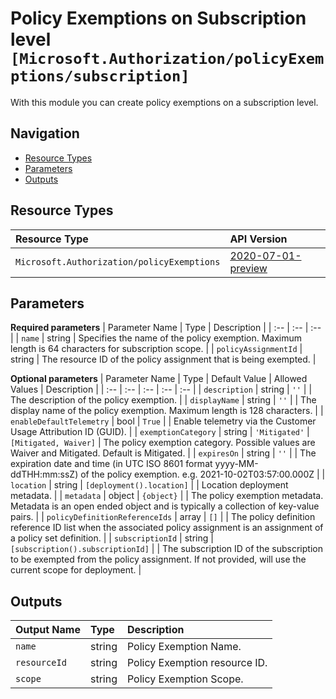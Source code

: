 # Policy Exemptions on Subscription level `[Microsoft.Authorization/policyExemptions/subscription]`

With this module you can create policy exemptions on a subscription level.

## Navigation

- [Resource Types](#Resource-Types)
- [Parameters](#Parameters)
- [Outputs](#Outputs)

## Resource Types

| Resource Type | API Version |
| :-- | :-- |
| `Microsoft.Authorization/policyExemptions` | [2020-07-01-preview](https://docs.microsoft.com/en-us/azure/templates/Microsoft.Authorization/2020-07-01-preview/policyExemptions) |

## Parameters

**Required parameters**
| Parameter Name | Type | Description |
| :-- | :-- | :-- |
| `name` | string | Specifies the name of the policy exemption. Maximum length is 64 characters for subscription scope. |
| `policyAssignmentId` | string | The resource ID of the policy assignment that is being exempted. |

**Optional parameters**
| Parameter Name | Type | Default Value | Allowed Values | Description |
| :-- | :-- | :-- | :-- | :-- |
| `description` | string | `''` |  | The description of the policy exemption. |
| `displayName` | string | `''` |  | The display name of the policy exemption. Maximum length is 128 characters. |
| `enableDefaultTelemetry` | bool | `True` |  | Enable telemetry via the Customer Usage Attribution ID (GUID). |
| `exemptionCategory` | string | `'Mitigated'` | `[Mitigated, Waiver]` | The policy exemption category. Possible values are Waiver and Mitigated. Default is Mitigated. |
| `expiresOn` | string | `''` |  | The expiration date and time (in UTC ISO 8601 format yyyy-MM-ddTHH:mm:ssZ) of the policy exemption. e.g. 2021-10-02T03:57:00.000Z  |
| `location` | string | `[deployment().location]` |  | Location deployment metadata. |
| `metadata` | object | `{object}` |  | The policy exemption metadata. Metadata is an open ended object and is typically a collection of key-value pairs. |
| `policyDefinitionReferenceIds` | array | `[]` |  | The policy definition reference ID list when the associated policy assignment is an assignment of a policy set definition. |
| `subscriptionId` | string | `[subscription().subscriptionId]` |  | The subscription ID of the subscription to be exempted from the policy assignment. If not provided, will use the current scope for deployment. |


## Outputs

| Output Name | Type | Description |
| :-- | :-- | :-- |
| `name` | string | Policy Exemption Name. |
| `resourceId` | string | Policy Exemption resource ID. |
| `scope` | string | Policy Exemption Scope. |
